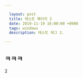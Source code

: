 ```yaml
---

  layout: post
  title: 테스트 페이지 2
  date: 2019-11-19 16:00:00 +0900
  tags: windows
  description: 테스트 테그 2. 

---
```


## ㅋㅋㅋ

2
